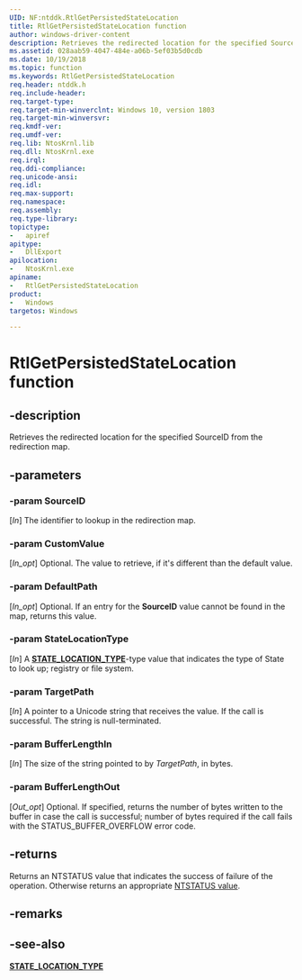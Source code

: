 ```yaml
---
UID: NF:ntddk.RtlGetPersistedStateLocation
title: RtlGetPersistedStateLocation function
author: windows-driver-content
description: Retrieves the redirected location for the specified SourceID from the redirection map.
ms.assetid: 028aab59-4047-484e-a06b-5ef03b5d0cdb
ms.date: 10/19/2018
ms.topic: function
ms.keywords: RtlGetPersistedStateLocation
req.header: ntddk.h
req.include-header:
req.target-type:
req.target-min-winverclnt: Windows 10, version 1803
req.target-min-winversvr:
req.kmdf-ver:
req.umdf-ver:
req.lib: NtosKrnl.lib
req.dll: NtosKrnl.exe
req.irql: 
req.ddi-compliance:
req.unicode-ansi:
req.idl:
req.max-support:
req.namespace:
req.assembly:
req.type-library: 
topictype: 
-	apiref
apitype: 
-	DllExport
apilocation: 
-	NtosKrnl.exe
apiname: 
-	RtlGetPersistedStateLocation
product:
-	Windows
targetos: Windows

---
```


# RtlGetPersistedStateLocation function


## -description

Retrieves the redirected location for the specified SourceID from the redirection map.

## -parameters

### -param SourceID
[_In_] The identifier to lookup in the redirection map.

### -param CustomValue
[_In_opt_] Optional. The value to retrieve, if it's different than the default value.

### -param DefaultPath
[_In_opt_] Optional. If an entry for the **SourceID** value cannot be found in the map, returns this value.

### -param StateLocationType
[_In_] A [**STATE_LOCATION_TYPE**](ne-ntddk-_state_location_type.md)-type value that indicates the type of State to look up; registry or file system.

### -param TargetPath
[_In_] A pointer to a Unicode string that receives the value. If the call is successful. The string is null-terminated.

### -param BufferLengthIn
[_In_] The size of the string pointed to by _TargetPath_, in bytes.

### -param BufferLengthOut
[_Out_opt_] Optional. If specified, returns the number of bytes written to the buffer in case the call is successful; number of bytes required if the call fails with the STATUS_BUFFER_OVERFLOW error code.

## -returns
Returns an NTSTATUS value that indicates the success of failure of the operation. Otherwise returns an appropriate [NTSTATUS value](https://docs.microsoft.com/windows-hardware/drivers/kernel/ntstatus-values).

## -remarks

## -see-also
[**STATE_LOCATION_TYPE**](ne-ntddk-_state_location_type.md)
